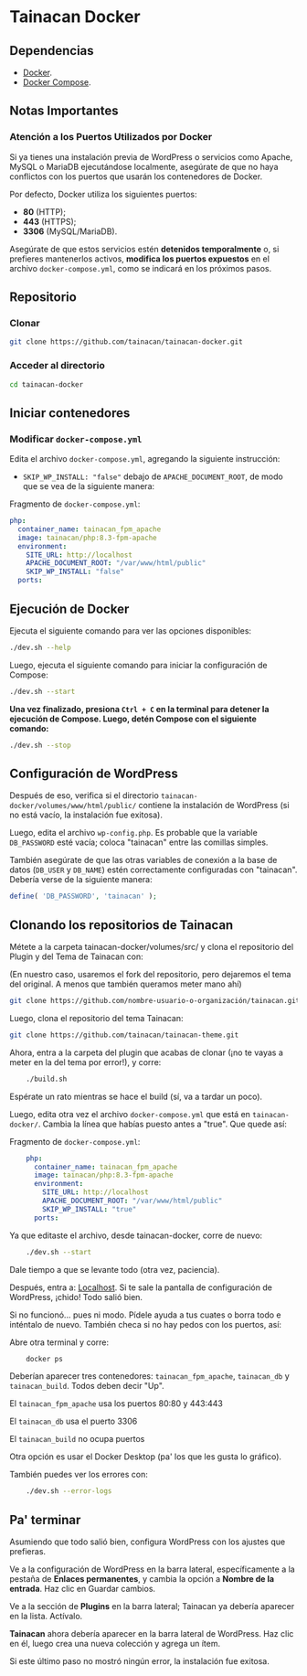 # Tainacan Docker

## Dependencias

* [Docker](https://www.docker.com/).
* [Docker Compose](https://docs.docker.com/compose/).

## Notas Importantes

### Atención a los Puertos Utilizados por Docker

Si ya tienes una instalación previa de WordPress o servicios como Apache, MySQL o MariaDB ejecutándose localmente, asegúrate de que no haya conflictos con los puertos que usarán los contenedores de Docker.

Por defecto, Docker utiliza los siguientes puertos:

* **80** (HTTP);
* **443** (HTTPS);
* **3306** (MySQL/MariaDB).

Asegúrate de que estos servicios estén **detenidos temporalmente** o, si prefieres mantenerlos activos, **modifica los puertos expuestos** en el archivo `docker-compose.yml`, como se indicará en los próximos pasos.

## Repositorio

### Clonar

```bash
git clone https://github.com/tainacan/tainacan-docker.git
```

### Acceder al directorio

```bash
cd tainacan-docker
```

## Iniciar contenedores

### Modificar `docker-compose.yml`

Edita el archivo `docker-compose.yml`, agregando la siguiente instrucción:

* `SKIP_WP_INSTALL: "false"` debajo de `APACHE_DOCUMENT_ROOT`, de modo que se vea de la siguiente manera:

Fragmento de `docker-compose.yml`:

```yml
php:
  container_name: tainacan_fpm_apache
  image: tainacan/php:8.3-fpm-apache
  environment:
    SITE_URL: http://localhost
    APACHE_DOCUMENT_ROOT: "/var/www/html/public"
    SKIP_WP_INSTALL: "false"
  ports:
```

## Ejecución de Docker

Ejecuta el siguiente comando para ver las opciones disponibles:

```bash
./dev.sh --help
```

Luego, ejecuta el siguiente comando para iniciar la configuración de Compose:

```bash
./dev.sh --start
```

**Una vez finalizado, presiona `Ctrl + C` en la terminal para detener la ejecución de Compose. Luego, detén Compose con el siguiente comando:**

```bash
./dev.sh --stop
```

## Configuración de WordPress

Después de eso, verifica si el directorio `tainacan-docker/volumes/www/html/public/` contiene la instalación de WordPress (si no está vacío, la instalación fue exitosa).

Luego, edita el archivo `wp-config.php`. Es probable que la variable `DB_PASSWORD` esté vacía; coloca "tainacan" entre las comillas simples.

También asegúrate de que las otras variables de conexión a la base de datos (`DB_USER` y `DB_NAME`) estén correctamente configuradas con "tainacan". Debería verse de la siguiente manera:

```php
define( 'DB_PASSWORD', 'tainacan' );
```

## Clonando los repositorios de Tainacan

Métete a la carpeta tainacan-docker/volumes/src/ y clona el repositorio del Plugin y del Tema de Tainacan con:

(En nuestro caso, usaremos el fork del repositorio, pero dejaremos el tema del original. A menos que también queramos meter mano ahí)



```bash
git clone https://github.com/nombre-usuario-o-organización/tainacan.git
```
Luego, clona el repositorio del tema Tainacan:

```bash
git clone https://github.com/tainacan/tainacan-theme.git
```

Ahora, entra a la carpeta del plugin que acabas de clonar (¡no te vayas a meter en la del tema por error!), y corre:

``` bash
    ./build.sh
```

Espérate un rato mientras se hace el build (sí, va a tardar un poco).

Luego, edita otra vez el archivo `docker-compose.yml` que está en `tainacan-docker/`. Cambia la línea que habías puesto antes a "true". Que quede así:

Fragmento de `docker-compose.yml`:


``` yml
    php:
      container_name: tainacan_fpm_apache
      image: tainacan/php:8.3-fpm-apache
      environment:
        SITE_URL: http://localhost
        APACHE_DOCUMENT_ROOT: "/var/www/html/public"
        SKIP_WP_INSTALL: "true"
      ports:
```

Ya que editaste el archivo, desde tainacan-docker, corre de nuevo:


``` bash
    ./dev.sh --start
```

Dale tiempo a que se levante todo (otra vez, paciencia).

Después, entra a:  [Localhost](http://localhost/). Si te sale la pantalla de configuración de WordPress, ¡chido! Todo salió bien.

Si no funcionó... pues ni modo. Pídele ayuda a tus cuates o borra todo e inténtalo de nuevo. También checa si no hay pedos con los puertos, así:

Abre otra terminal y corre:

``` bash
    docker ps
```


Deberían aparecer tres contenedores: `tainacan_fpm_apache`, `tainacan_db` y `tainacan_build`. Todos deben decir "Up".

El `tainacan_fpm_apache` usa los puertos 80:80 y 443:443

El `tainacan_db` usa el puerto 3306

El `tainacan_build` no ocupa puertos

Otra opción es usar el Docker Desktop (pa' los que les gusta lo gráfico).

También puedes ver los errores con:


``` bash
    ./dev.sh --error-logs
```

## Pa' terminar
Asumiendo que todo salió bien, configura WordPress con los ajustes que prefieras.

Ve a la configuración de WordPress en la barra lateral, específicamente a la pestaña de **Enlaces permanentes**, y cambia la opción a **Nombre de la entrada**.
Haz clic en Guardar cambios.

Ve a la sección de **Plugins** en la barra lateral; Tainacan ya debería aparecer en la lista. Actívalo.

**Tainacan** ahora debería aparecer en la barra lateral de WordPress. Haz clic en él, luego crea una nueva colección y agrega un ítem.

Si este último paso no mostró ningún error, la instalación fue exitosa.
